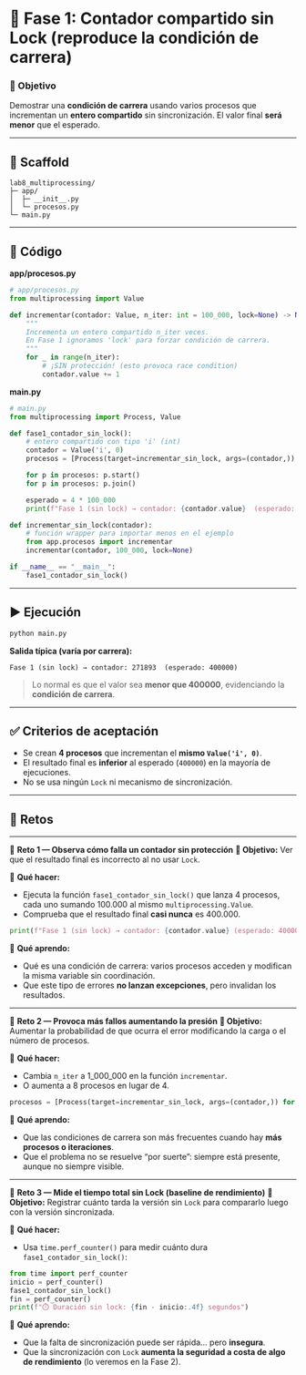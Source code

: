 # 🔹 Fase 1: Contador compartido **sin Lock** (reproduce la condición de carrera)

### 🎯 Objetivo

Demostrar una **condición de carrera** usando varios procesos que incrementan un **entero compartido** sin sincronización. El valor final **será menor** que el esperado.

---

## 🧱 Scaffold

```
lab8_multiprocessing/
├─ app/
│  ├─ __init__.py
│  └─ procesos.py
└─ main.py
```

---

## 🧭 Código

**app/procesos.py**

```python
# app/procesos.py
from multiprocessing import Value

def incrementar(contador: Value, n_iter: int = 100_000, lock=None) -> None:
    """
    Incrementa un entero compartido n_iter veces.
    En Fase 1 ignoramos 'lock' para forzar condición de carrera.
    """
    for _ in range(n_iter):
        # ¡SIN protección! (esto provoca race condition)
        contador.value += 1
```

**main.py**

```python
# main.py
from multiprocessing import Process, Value

def fase1_contador_sin_lock():
    # entero compartido con tipo 'i' (int)
    contador = Value('i', 0)
    procesos = [Process(target=incrementar_sin_lock, args=(contador,)) for _ in range(4)]

    for p in procesos: p.start()
    for p in procesos: p.join()

    esperado = 4 * 100_000
    print(f"Fase 1 (sin lock) → contador: {contador.value}  (esperado: {esperado})")

def incrementar_sin_lock(contador):
    # función wrapper para importar menos en el ejemplo
    from app.procesos import incrementar
    incrementar(contador, 100_000, lock=None)

if __name__ == "__main__":
    fase1_contador_sin_lock()
```

---

## ▶️ Ejecución

```bash
python main.py
```

**Salida típica (varía por carrera):**

```
Fase 1 (sin lock) → contador: 271893  (esperado: 400000)
```

> Lo normal es que el valor sea **menor que 400000**, evidenciando la **condición de carrera**.

---

## ✅ Criterios de aceptación

* Se crean **4 procesos** que incrementan el **mismo `Value('i', 0)`**.
* El resultado final es **inferior** al esperado (`400000`) en la mayoría de ejecuciones.
* No se usa ningún `Lock` ni mecanismo de sincronización.


---

## 🔁 Retos 

---

🔸 **Reto 1 — Observa cómo falla un contador sin protección**
**🎯 Objetivo:** Ver que el resultado final es incorrecto al no usar `Lock`.

🔧 **Qué hacer:**

* Ejecuta la función `fase1_contador_sin_lock()` que lanza 4 procesos, cada uno sumando 100.000 al mismo `multiprocessing.Value`.
* Comprueba que el resultado final **casi nunca** es 400.000.

```python
print(f"Fase 1 (sin lock) → contador: {contador.value} (esperado: 400000)")
```

🧠 **Qué aprendo:**

* Qué es una condición de carrera: varios procesos acceden y modifican la misma variable sin coordinación.
* Que este tipo de errores **no lanzan excepciones**, pero invalidan los resultados.

---

🔸 **Reto 2 — Provoca más fallos aumentando la presión**
**🎯 Objetivo:** Aumentar la probabilidad de que ocurra el error modificando la carga o el número de procesos.

🔧 **Qué hacer:**

* Cambia `n_iter` a 1\_000\_000 en la función `incrementar`.
* O aumenta a 8 procesos en lugar de 4.

```python
procesos = [Process(target=incrementar_sin_lock, args=(contador,)) for _ in range(8)]
```

🧠 **Qué aprendo:**

* Que las condiciones de carrera son más frecuentes cuando hay **más procesos o iteraciones**.
* Que el problema no se resuelve “por suerte”: siempre está presente, aunque no siempre visible.

---

🔸 **Reto 3 — Mide el tiempo total sin Lock (baseline de rendimiento)**
**🎯 Objetivo:** Registrar cuánto tarda la versión sin `Lock` para compararlo luego con la versión sincronizada.

🔧 **Qué hacer:**

* Usa `time.perf_counter()` para medir cuánto dura `fase1_contador_sin_lock()`:

```python
from time import perf_counter
inicio = perf_counter()
fase1_contador_sin_lock()
fin = perf_counter()
print(f"⏱️ Duración sin lock: {fin - inicio:.4f} segundos")
```

🧠 **Qué aprendo:**

* Que la falta de sincronización puede ser rápida… pero **insegura**.
* Que la sincronización con `Lock` **aumenta la seguridad a costa de algo de rendimiento** (lo veremos en la Fase 2).
